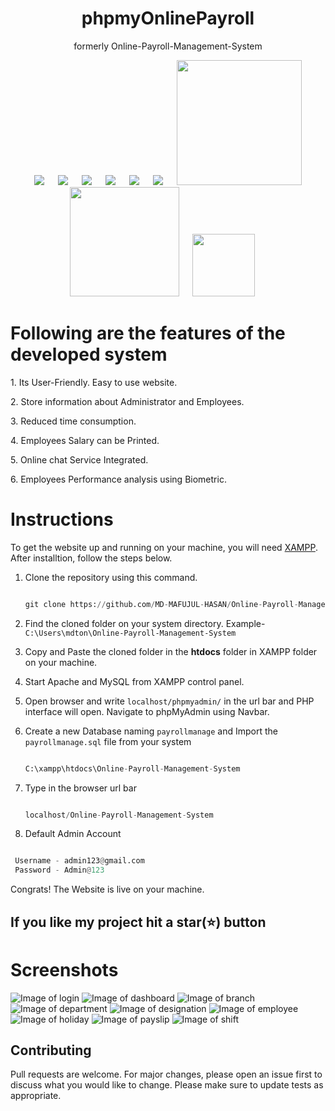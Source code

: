 <div align="center">
  
  # phpmyOnlinePayroll
  formerly Online-Payroll-Management-System
</div>

<p align="center">
&emsp;
  <img src="https://img.shields.io/github/languages/code-size/MD-MAFUJUL-HASAN/Online-Payroll-Management-System?style=for-the-badge">
  &emsp;
  <img src="https://img.shields.io/github/repo-size/MD-MAFUJUL-HASAN/Online-Payroll-Management-System?color=purple&style=for-the-badge">
  &emsp;
  <img src="https://img.shields.io/github/languages/count/MD-MAFUJUL-HASAN/Online-Payroll-Management-System?color=green&style=for-the-badge">
  &emsp;
  <img src="https://img.shields.io/github/languages/top/MD-MAFUJUL-HASAN/Online-Payroll-Management-System?color=orange&style=for-the-badge">
  &emsp;
  <img src="https://img.shields.io/github/commit-activity/m/MD-MAFUJUL-HASAN/Online-Payroll-Management-System?color=lime&style=for-the-badge">
  &emsp;
  <img src="https://img.shields.io/github/last-commit/MD-MAFUJUL-HASAN/Online-Payroll-Management-System?color=darkgreen&style=for-the-badge">
  &emsp;
  <img src="https://tokei.rs/b1/github/MD-MAFUJUL-HASAN/Online-Payroll-Management-System?category=code" width="200">
  &emsp;
  <img src="https://tokei.rs/b1/github/MD-MAFUJUL-HASAN/Online-Payroll-Management-System?category=lines" width="175">
  &emsp;
  <img src="https://tokei.rs/b1/github/MD-MAFUJUL-HASAN/Online-Payroll-Management-System?category=files" width="100">
  &emsp;
  </p>

# Following are the features of the developed system
<p>1. Its User-Friendly. Easy to use website.</p>
<p>2. Store information about Administrator and Employees.</p>
<p>3. Reduced time consumption.</p>
<p>4. Employees Salary can be Printed.</p>
<p>5. Online chat Service Integrated.</p>
<p>6. Employees Performance analysis using Biometric.</p>

# Instructions

To get the website up and running on your machine, you will need [XAMPP](https://www.apachefriends.org/download.html). After installtion, follow the steps below.

1. Clone the repository using this command.
   ```python

   git clone https://github.com/MD-MAFUJUL-HASAN/Online-Payroll-Management-System.git

   ```
2. Find the cloned folder on your system directory. Example- `C:\Users\mdton\Online-Payroll-Management-System`
3. Copy and Paste the cloned folder in the **htdocs** folder in XAMPP folder on your machine.
4. Start Apache and MySQL from XAMPP control panel.
5. Open browser and write `localhost/phpmyadmin/` in the url bar and PHP interface will open. Navigate to phpMyAdmin using Navbar.
6. Create a new Database naming `payrollmanage` and Import the `payrollmanage.sql` file from your system
   ```python

   C:\xampp\htdocs\Online-Payroll-Management-System

   ```
6. Type in the browser url bar

   ```python 

   localhost/Online-Payroll-Management-System

   ```
7. Default Admin Account
  ```python

   Username - admin123@gmail.com
   Password - Admin@123

  ```
Congrats! The Website is live on your machine.

##  If you like my project hit a star(⭐) button

# Screenshots
![Image of login](https://github.com/MD-MAFUJUL-HASAN/Online-Payroll-Management-System/blob/main/Screeshot/login.png)
![Image of dashboard](https://github.com/MD-MAFUJUL-HASAN/Online-Payroll-Management-System/blob/main/Screeshot/dashboard.png)
![Image of branch](https://github.com/MD-MAFUJUL-HASAN/Online-Payroll-Management-System/blob/main/Screeshot/branch.png)
![Image of department](https://github.com/MD-MAFUJUL-HASAN/Online-Payroll-Management-System/blob/main/Screeshot/department.png)
![Image of designation](https://github.com/MD-MAFUJUL-HASAN/Online-Payroll-Management-System/blob/main/Screeshot/designation.png)
![Image of employee](https://github.com/MD-MAFUJUL-HASAN/Online-Payroll-Management-System/blob/main/Screeshot/employee.png)
![Image of holiday](https://github.com/MD-MAFUJUL-HASAN/Online-Payroll-Management-System/blob/main/Screeshot/holiday.png)
![Image of payslip](https://github.com/MD-MAFUJUL-HASAN/Online-Payroll-Management-System/blob/main/Screeshot/payslip.png)
![Image of shift](https://github.com/MD-MAFUJUL-HASAN/Online-Payroll-Management-System/blob/main/Screeshot/shift.png)

## Contributing

Pull requests are welcome. For major changes, please open an issue first to discuss what you would like to change.
Please make sure to update tests as appropriate.
